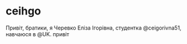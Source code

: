 # ceihgo
Привіт, братики, я Черевко Еліза Ігорівна, студентка @ceigorivna51, навчаюся в @UK. привіт
